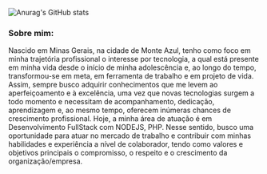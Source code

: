 ![Anurag's GitHub stats](https://github-readme-stats.vercel.app/api?username=eustaquiofreitas&show_icons=false&theme=midnight-purple)

 ### Sobre mim: 
   
   Nascido em Minas Gerais, na cidade de Monte Azul, tenho como foco em minha trajetória profissional o interesse por tecnologia, a qual está presente em minha vida desde o início de minha adolescência e, ao longo do tempo, transformou-se em meta, em ferramenta de trabalho e em projeto de vida. Assim, sempre busco adquirir conhecimentos que me levem ao aperfeiçoamento e à excelência, uma vez que novas tecnologias surgem a todo momento e necessitam de acompanhamento, dedicação, aprendizagem e, ao mesmo tempo, oferecem inúmeras chances de crescimento profissional. Hoje, a minha área de atuação é em Desenvolvimento FullStack com NODEJS, PHP. Nesse sentido, busco uma oportunidade para atuar no mercado de trabalho e contribuir com minhas habilidades e experiência a nível de colaborador, tendo como valores e objetivos principais o compromisso, o respeito e o crescimento da organização/empresa.


